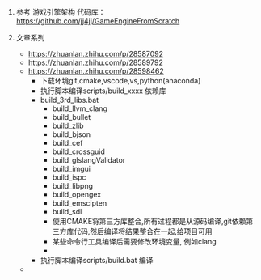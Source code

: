 

1. 参考
游戏引擎架构
代码库：
https://github.com/jj4jj/GameEngineFromScratch

2. 文章系列
   * https://zhuanlan.zhihu.com/p/28587092
   * https://zhuanlan.zhihu.com/p/28589792
   * https://zhuanlan.zhihu.com/p/28598462
     * 下载环境git,cmake,vscode,vs,python(anaconda)
     * 执行脚本编译scripts/build_xxxx 依赖库
     * build_3rd_libs.bat
       * build_llvm_clang
       * build_bullet
       * build_zlib
       * build_bjson
       * build_cef
       * build_crossguid
       * build_glslangValidator
       * build_imgui
       * build_ispc
       * build_libpng
       * build_opengex
       * build_emscipten
       * build_sdl
       * 使用CMAKE将第三方库整合,所有过程都是从源码编译,git依赖第三方库代码,然后编译将结果整合在一起,给项目可用
       * 某些命令行工具编译后需要修改环境变量, 例如clang
       * 
     * 执行脚本编译scripts/build.bat 编译
   * 



